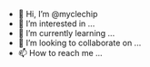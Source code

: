 - 👋 Hi, I’m @myclechip
- 👀 I’m interested in ...
- 🌱 I’m currently learning ...
- 💞️ I’m looking to collaborate on ...
- 📫 How to reach me ...

<!---
myclechip/myclechip is a ✨ special ✨ repository because its `README.md` (this file) appears on your GitHub profile.
You can click the Preview link to take a look at your changes.
--->
